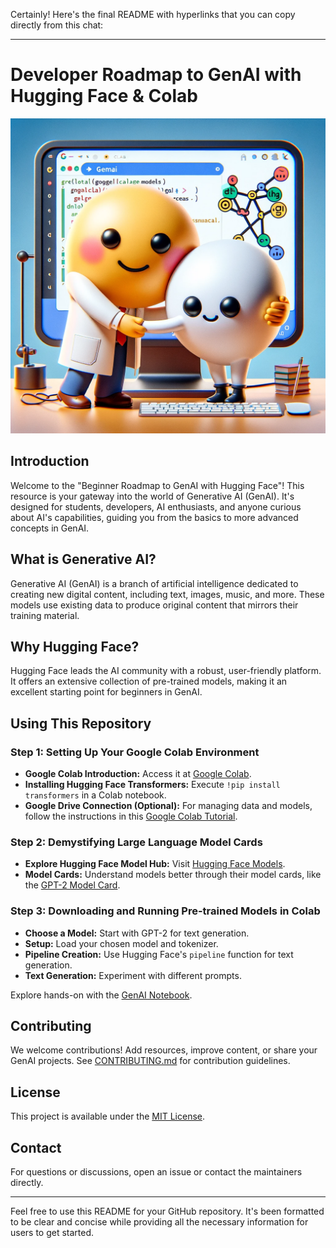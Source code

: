 Certainly! Here's the final README with hyperlinks that you can copy directly from this chat:

---

# Developer Roadmap to GenAI with Hugging Face & Colab

![Alt text](hug.png)

## Introduction

Welcome to the "Beginner Roadmap to GenAI with Hugging Face"! This resource is your gateway into the world of Generative AI (GenAI). It's designed for students, developers, AI enthusiasts, and anyone curious about AI's capabilities, guiding you from the basics to more advanced concepts in GenAI.

## What is Generative AI?

Generative AI (GenAI) is a branch of artificial intelligence dedicated to creating new digital content, including text, images, music, and more. These models use existing data to produce original content that mirrors their training material.

## Why Hugging Face?

Hugging Face leads the AI community with a robust, user-friendly platform. It offers an extensive collection of pre-trained models, making it an excellent starting point for beginners in GenAI.

## Using This Repository

### Step 1: Setting Up Your Google Colab Environment
- **Google Colab Introduction:** Access it at [Google Colab](https://colab.research.google.com/).
- **Installing Hugging Face Transformers:** Execute `!pip install transformers` in a Colab notebook.
- **Google Drive Connection (Optional):** For managing data and models, follow the instructions in this [Google Colab Tutorial](https://www.youtube.com/watch?v=8KeJZBZGtYo).

### Step 2: Demystifying Large Language Model Cards
- **Explore Hugging Face Model Hub:** Visit [Hugging Face Models](https://huggingface.co/models).
- **Model Cards:** Understand models better through their model cards, like the [GPT-2 Model Card](https://huggingface.co/gpt2).

### Step 3: Downloading and Running Pre-trained Models in Colab
- **Choose a Model:** Start with GPT-2 for text generation.
- **Setup:** Load your chosen model and tokenizer.
- **Pipeline Creation:** Use Hugging Face's `pipeline` function for text generation.
- **Text Generation:** Experiment with different prompts.

Explore hands-on with the [GenAI Notebook](Text_generation_GPT2.ipynb).

## Contributing

We welcome contributions! Add resources, improve content, or share your GenAI projects. See [CONTRIBUTING.md](CONTRIBUTING.md) for contribution guidelines.

## License

This project is available under the [MIT License](LICENSE).

## Contact

For questions or discussions, open an issue or contact the maintainers directly.

---

Feel free to use this README for your GitHub repository. It's been formatted to be clear and concise while providing all the necessary information for users to get started.
